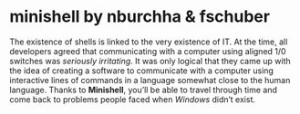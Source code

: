 # minishell by nburchha & fschuber

The existence of shells is linked to the very existence of IT.
At the time, all developers agreed that communicating with a computer using aligned 1/0 switches was *seriously irritating*.
It was only logical that they came up with the idea of creating a software to communicate with a computer using interactive lines of commands in a language somewhat close to the human language.
Thanks to **Minishell**, you’ll be able to travel through time and come back to problems people faced when *Windows* didn’t exist.